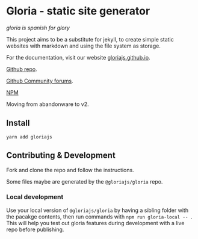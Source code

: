 # Gloria - static site generator

*gloria is spanish for glory*

This project aims to be a substitute for jekyll, to create simple static websites with markdown and using the file system as storage.

For the documentation, visit our website [gloriajs.github.io](https://gloriajs.github.io).

[Github repo](https://github.com/dvidsilva/gloria).

[Github Community forums](https://github.com/gloriajs/gloriajs.github.io/discussions).

[NPM](https://www.npmjs.com/package/gloriajs)

Moving from abandonware to v2.

## Install

`yarn add gloriajs`

## Contributing & Development

Fork and clone the repo and follow the instructions.

Some files maybe are generated by the `@gloriajs/gloria` repo.

### Local development

Use your local version of `@gloriajs/gloria` by having a sibling folder with the pacakge contents, then run commands with `npm run gloria-local -- `.
This will help you test out gloria features during development with a live repo before publishing.
